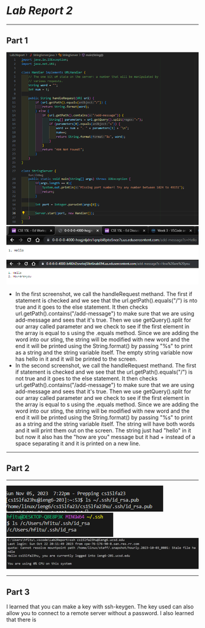 # ***Lab Report 2***
***
Part 1
-------------------
![Image](./server.PNG)
![Image](./hello.PNG)
![Image](./how.PNG)
* In the first screenshot, we call the handleRequest methand. The first if statement is checked and we see that the url.getPath().equals("/") is nto true and it goes to the else statement. It then checks url.getPath().contains("/add-message") to make sure that we are using add-message and sees that it's true. Then we use getQuery().split for our array called parameter and we check to see if the first element in the array is equal to s using the .equals method. Since we are adding the word into our sting, the string will be modified with new word and the end it will be printed using the String.format() by passing "%s" to print as a string and the string variable itself. The empty string variable now has hello in it and it will be printed to the screen.
* In the second screenshot, we call the handleRequest methand. The first if statement is checked and we see that the url.getPath().equals("/") is not true and it goes to the else statement. It then checks url.getPath().contains("/add-message") to make sure that we are using add-message and sees that it's true. Then we use getQuery().split for our array called parameter and we check to see if the first element in the array is equal to s using the .equals method. Since we are adding the word into our sting, the string will be modified with new word and the end it will be printed using the String.format() by passing "%s" to print as a string and the string variable itself. The string will have both words and it will print them out on the screen. The string just had "hello" in it but now it also has the "how are you" message but it had + instead of a space separating it and it is printed on a new line.

---
## Part 2
---

![Image](./public.png)
![Image](./pivate.png)
![Image](./noPassword.PNG)


---
Part 3
-----------
I learned that you can make a key with ssh-keygen. The key used can also allow you to connect to a remote server without a password. I also learned that there is
